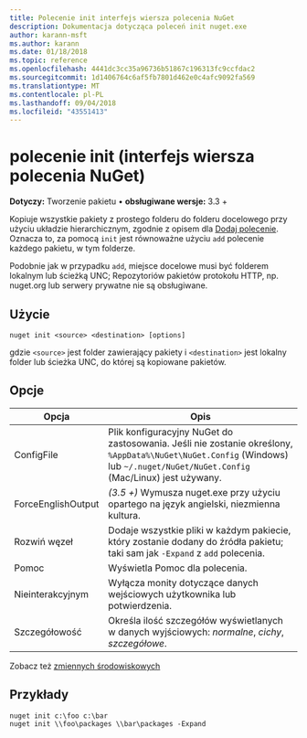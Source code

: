 ```yaml
---
title: Polecenie init interfejs wiersza polecenia NuGet
description: Dokumentacja dotycząca poleceń init nuget.exe
author: karann-msft
ms.author: karann
ms.date: 01/18/2018
ms.topic: reference
ms.openlocfilehash: 4441dc3cc35a96736b51867c196313fc9ccfdac2
ms.sourcegitcommit: 1d1406764c6af5fb7801d462e0c4afc9092fa569
ms.translationtype: MT
ms.contentlocale: pl-PL
ms.lasthandoff: 09/04/2018
ms.locfileid: "43551413"
---
```

# <a name="init-command-nuget-cli"></a>polecenie init (interfejs wiersza polecenia NuGet)

**Dotyczy:** Tworzenie pakietu &bullet; **obsługiwane wersje:** 3.3 +

Kopiuje wszystkie pakiety z prostego folderu do folderu docelowego przy użyciu układzie hierarchicznym, zgodnie z opisem dla [Dodaj polecenie](cli-ref-add.md). Oznacza to, za pomocą `init` jest równoważne użyciu `add` polecenie każdego pakietu, w tym folderze.

Podobnie jak w przypadku `add`, miejsce docelowe musi być folderem lokalnym lub ścieżką UNC; Repozytoriów pakietów protokołu HTTP, np. nuget.org lub serwery prywatne nie są obsługiwane.

## <a name="usage"></a>Użycie

```cli
nuget init <source> <destination> [options]
```

gdzie `<source>` jest folder zawierający pakiety i `<destination>` jest lokalny folder lub ścieżka UNC, do której są kopiowane pakietów.

## <a name="options"></a>Opcje

| Opcja | Opis |
| --- | --- |
| ConfigFile | Plik konfiguracyjny NuGet do zastosowania. Jeśli nie zostanie określony, `%AppData%\NuGet\NuGet.Config` (Windows) lub `~/.nuget/NuGet/NuGet.Config` (Mac/Linux) jest używany.|
| ForceEnglishOutput | *(3.5 +)* Wymusza nuget.exe przy użyciu opartego na język angielski, niezmienna kultura. |
| Rozwiń węzeł | Dodaje wszystkie pliki w każdym pakiecie, który zostanie dodany do źródła pakietu; taki sam jak `-Expand` z `add` polecenia. |
| Pomoc | Wyświetla Pomoc dla polecenia. |
| Nieinterakcyjnym | Wyłącza monity dotyczące danych wejściowych użytkownika lub potwierdzenia. |
| Szczegółowość | Określa ilość szczegółów wyświetlanych w danych wyjściowych: *normalne*, *cichy*, *szczegółowe*. |

Zobacz też [zmiennych środowiskowych](cli-ref-environment-variables.md)

## <a name="examples"></a>Przykłady

```cli
nuget init c:\foo c:\bar
nuget init \\foo\packages \\bar\packages -Expand
```
